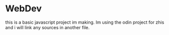 # WebDev
this is a basic javascript project im making. Im using the odin project for zhis and i will link any sources in another file.